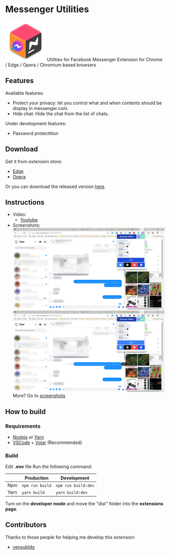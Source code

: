 # Messenger Utilities

![logo](public/icons/icon.png)
Utilities for Facebook Messenger
Extension for Chrome / Edge / Opera / Chromium based browsers

## Features

Available features:

- Protect your privacy: let you control what and when contents should be display in messenger.com.
- Hide chat: Hide the chat from the list of chats.

Under development features:

- Password protectition

## Download

Get it from extension store:

- [Edge](https://microsoftedge.microsoft.com/addons/detail/dikgifmgfijhmfapckmkbgldlljmihea)
- [Opera](https://addons.opera.com/en/extensions/details/messenger-utilities)

Or you can download the released version [here](https://github.com/Phu1237/extension-messenger-utilities/releases/latest).

## Instructions

- Video:
  - [Youtube](https://youtu.be/xYn46sTrNPI)
- Screenshots:
![screenshot](screenshots/edge-1.png)
![screenshot](screenshots/edge-2.png)
More? Go to [screenshots](screenshots)


## How to build

### Requirements

- [Nodejs](https://nodejs.org/) or [Yarn](https://yarnpkg.com/)
- [VSCode](https://code.visualstudio.com/) + [Volar](https://marketplace.visualstudio.com/items?itemName=johnsoncodehk.volar) (Recommended)

### Build

Edit **.env** file
Run the following command:

| |Production|Development|
|-|-|-|
|Npm|`npm run build`|`npm run build:dev`
|Yarn|`yarn build`|`yarn build:dev`

Turn on the **developer mode** and move the "dist" folder into the **extensions page**.

## Contributors

Thanks to those people for helping me develop this extension:

- [yensubldg](https://github.com/yensubldg)
